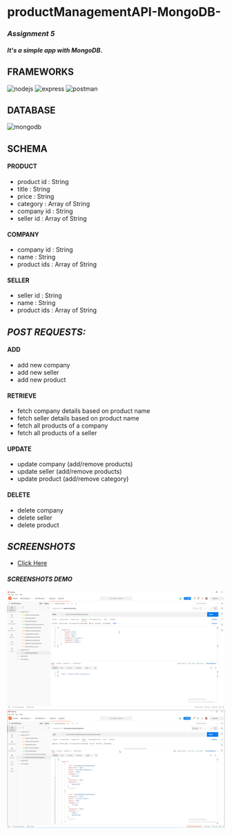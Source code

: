 # productManagementAPI-MongoDB-
### ***Assignment 5***
##### *It's a simple app with MongoDB.*

## FRAMEWORKS
![nodejs](https://img.shields.io/badge/Node.js-339933?style=for-the-badge&logo=nodedotjs&logoColor=white) ![express](https://img.shields.io/badge/Express.js-000000?style=for-the-badge&logo=express&logoColor=white) ![postman](https://img.shields.io/badge/Postman-FF6C37?style=for-the-badge&logo=Postman&logoColor=white)


## DATABASE
![mongodb](https://img.shields.io/badge/MongoDB-white?style=for-the-badge&logo=mongodb&logoColor=4EA94B)

## SCHEMA

#### PRODUCT
- product id : String
- title : String
- price : String
- category : Array of String
- company id : String
- seller id : Array of String


#### COMPANY
- company id : String
- name : String
- product ids : Array of String


#### SELLER 
- seller id : String
- name : String
- product ids : Array of String


## *POST REQUESTS:*


#### ADD 
- add new company
- add new seller
- add new product


#### RETRIEVE 
- fetch company details based on product name
- fetch seller details based on product name
- fetch all products of a company
- fetch all products of a seller


#### UPDATE 
- update company (add/remove products)
- update seller (add/remove products)
- update product (add/remove category)


#### DELETE 
- delete company
- delete seller
- delete product

## ***SCREENSHOTS***
- [Click Here](https://github.com/mr-sudheeshkumar/Product-Management-APIs-MongoDB-/tree/main/assignment5/Postman)

#### ***SCREENSHOTS DEMO***
![1.png](https://github.com/mr-sudheeshkumar/Product-Management-APIs-MongoDB-/blob/main/assignment5/Postman/1.png)
![2.png](https://github.com/mr-sudheeshkumar/Product-Management-APIs-MongoDB-/blob/main/assignment5/Postman/8.png)
